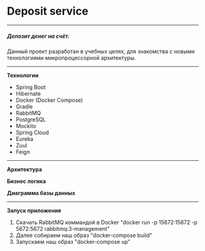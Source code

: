 <h1>Deposit service</h1>

____________________________________________________

<h5>Депозит денег на счёт.</h5>
Данный проект разработан в учебных целях, для знакомства с новыми технологиями микропроцессорной архитектуры.

_____________________________________________________

**Технологии**

 - Spring Boot
 - Hibernate
 - Docker (Docker Compose)
 - Gradle
 - RabbitMQ
 - PostgreSQL
 - Mockito
 - Spring Cloud
 - Eureka
 - Zuul
 - Feign

_______________________________________________________

**Архитектура**


**Бизнес логика**


**Диаграмма базы данных**


______________________________________________________


**Запуск приложения**

1. Скачать RabbitMQ коммандой в Docker "docker run -p 15672:15672 -p 5672:5672 rabbitmq:3-management"
2. Далее собираем наш образ "docker-compose build"
3. Запускаем наш образ "docker-compose up"


